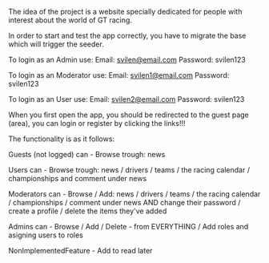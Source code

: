 The idea of the project is a website specially dedicated for people with interest about the world of GT racing.

In order to start and test the app correctly, you have to migrate the base which will trigger the seeder.

To login as an Admin use:
Email: svilen@email.com
Password: svilen123

To login as an Moderator use:
Email: svilen1@email.com
Password: svilen123

To login as an User use:
Email: svilen2@email.com
Password: svilen123

When you first open the app, you should be redirected to the guest page (area),
you can login or register by clicking the links!!!

The functionality is as it follows:

Guests (not logged) can - Browse trough: news

Users can - Browse trough: news / drivers / teams / the racing calendar / championships and comment under news

Moderators can - Browse / Add: news / drivers / teams / the racing calendar / championships / comment under news AND change their password / create a profile / delete the items they've added

Admins can - Browse / Add / Delete - from EVERYTHING / Add roles and asigning users to roles

NonImplementedFeature - Add to read later